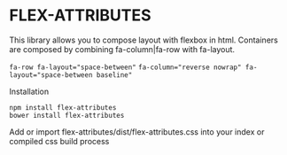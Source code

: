 FLEX-ATTRIBUTES
=============

This library allows you to compose layout with flexbox in html. Containers
are composed by combining fa-column|fa-row with fa-layout.

```fa-row fa-layout="space-between"```
```fa-column="reverse nowrap" fa-layout="space-between baseline"```

Installation

```
npm install flex-attributes
bower install flex-attributes
```

Add or import flex-attributes/dist/flex-attributes.css into your index or compiled css build process
